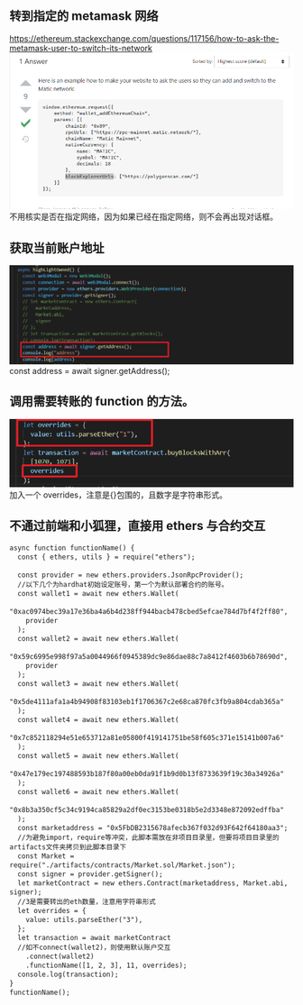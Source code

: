 ## 转到指定的 metamask 网络

https://ethereum.stackexchange.com/questions/117156/how-to-ask-the-metamask-user-to-switch-its-network  
![](./img/2022-05-17-10-07-55.png)  
不用核实是否在指定网络，因为如果已经在指定网络，则不会再出现对话框。

## 获取当前账户地址

![](./img/2022-05-18-13-59-41.png)  
const address = await signer.getAddress();

## 调用需要转账的 function 的方法。

![](./img/2022-05-19-14-44-28.png)  
加入一个 overrides，注意是{}包围的，且数字是字符串形式。

## 不通过前端和小狐狸，直接用 ethers 与合约交互

```
async function functionName() {
  const { ethers, utils } = require("ethers");

  const provider = new ethers.providers.JsonRpcProvider();
  //以下几个为hardhat初始设定账号，第一个为默认部署合约的账号。
  const wallet1 = await new ethers.Wallet(
    "0xac0974bec39a17e36ba4a6b4d238ff944bacb478cbed5efcae784d7bf4f2ff80",
    provider
  );
  const wallet2 = await new ethers.Wallet(
    "0x59c6995e998f97a5a0044966f0945389dc9e86dae88c7a8412f4603b6b78690d",
    provider
  );
  const wallet3 = await new ethers.Wallet(
    "0x5de4111afa1a4b94908f83103eb1f1706367c2e68ca870fc3fb9a804cdab365a"
  );
  const wallet4 = await new ethers.Wallet(
    "0x7c852118294e51e653712a81e05800f419141751be58f605c371e15141b007a6"
  );
  const wallet5 = await new ethers.Wallet(
    "0x47e179ec197488593b187f80a00eb0da91f1b9d0b13f8733639f19c30a34926a"
  );
  const wallet6 = await new ethers.Wallet(
    "0x8b3a350cf5c34c9194ca85829a2df0ec3153be0318b5e2d3348e872092edffba"
  );
  const marketaddress = "0x5FbDB2315678afecb367f032d93F642f64180aa3";
  //为避免import，require等冲突，此脚本需放在非项目目录里，但要将项目目录里的artifacts文件夹拷贝到此脚本目录下
  const Market = require("./artifacts/contracts/Market.sol/Market.json");
  const signer = provider.getSigner();
  let marketContract = new ethers.Contract(marketaddress, Market.abi, signer);
  //3是需要转出的eth数量，注意用字符串形式
  let overrides = {
    value: utils.parseEther("3"),
  };
  let transaction = await marketContract
  //如不connect(wallet2)，则使用默认账户交互
    .connect(wallet2)
    .functionName([1, 2, 3], 11, overrides);
  console.log(transaction);
}
functionName();

```
